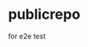# publicrepo
for e2e test



















































































































































































































































































































































































































































































































































































































































































































































































































































































































































































































































































































































































































































































































































































































































































































































































































































































































































































































































































































































































































































































































































































































































































































































































































































































































































































































































































































































































